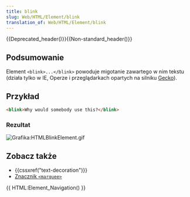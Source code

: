 ```yaml
---
title: blink
slug: Web/HTML/Element/blink
translation_of: Web/HTML/Element/blink
---
```

{{Deprecated_header()}}{{Non-standard_header()}}

## Podsumowanie

Element `<blink>...</blink>` powoduje migotanie zawartego w nim tekstu (działa tylko w IE, Operze i przeglądarkach opartych na silniku [Gecko](/pl/Gecko "pl/Gecko")).

## Przykład

```html
<blink>Why would somebody use this?</blink>
```

### Rezultat

![Grafika:HTMLBlinkElement.gif](/@api/deki/files/2316/=HTMLBlinkElement.gif)

## Zobacz także

- {{cssxref("text-decoration")}}
- [Znacznik `<marquee>`](/pl/HTML/Element/marquee "pl/HTML/Element/marquee")

{{ HTML:Element_Navigation() }}
